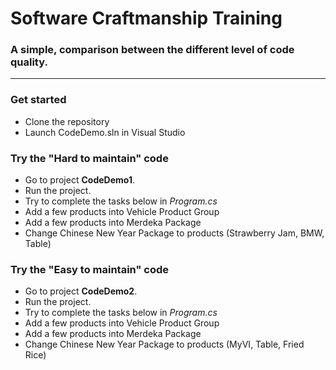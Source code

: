 # Software Craftmanship Training
### A simple, comparison between the different level of code quality.

---
### Get started

* Clone the repository
* Launch CodeDemo.sln in Visual Studio


### Try the "**Hard** to maintain" code
* Go to project **CodeDemo1**.
* Run the project.
* Try to complete the tasks below in *Program.cs*
 * Add a few products into Vehicle Product Group
 * Add a few products into Merdeka Package
 * Change Chinese New Year Package to products (Strawberry Jam, BMW, Table)

### Try the "**Easy** to maintain" code
* Go to project **CodeDemo2**.
* Run the project.
* Try to complete the tasks below in *Program.cs*
 * Add a few products into Vehicle Product Group
 * Add a few products into Merdeka Package
 * Change Chinese New Year Package to products (MyVI, Table, Fried Rice)